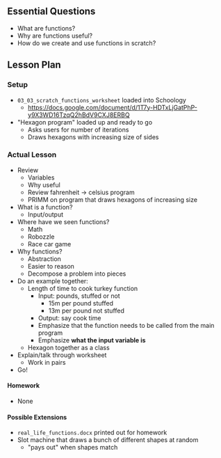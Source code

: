 ## Essential Questions

- What are functions?
- Why are functions useful?
- How do we create and use functions in scratch?

## Lesson Plan

### Setup

- `03_03_scratch_functions_worksheet` loaded into Schoology
    - https://docs.google.com/document/d/1T7y-HDTxLjGatPhP-y9X3WD16TzqQ2hBdV9CXJ8ERBQ
- "Hexagon program" loaded up and ready to go
    - Asks users for number of iterations
    - Draws hexagons with increasing size of sides

### Actual Lesson

- Review
    - Variables
    - Why useful
    - Review fahrenheit -> celsius program
    - PRIMM on program that draws hexagons of increasing size
- What is a function?
    - Input/output
- Where have we seen functions?
    - Math
    - Robozzle
    - Race car game
- Why functions?
    - Abstraction
    - Easier to reason
    - Decompose a problem into pieces
- Do an example together:
    - Length of time to cook turkey function
        - Input: pounds, stuffed or not
            - 15m per pound stuffed
            - 13m per pound not stuffed
        - Output: say cook time
        - Emphasize that the function needs to be called from the main program
        - Emphasize **what the input variable is**
    - Hexagon together as a class
- Explain/talk through worksheet
    - Work in pairs
- Go!

#### Homework

- None

#### Possible Extensions

- `real_life_functions.docx` printed out for homework
- Slot machine that draws a bunch of different shapes at random
    - "pays out" when shapes match
